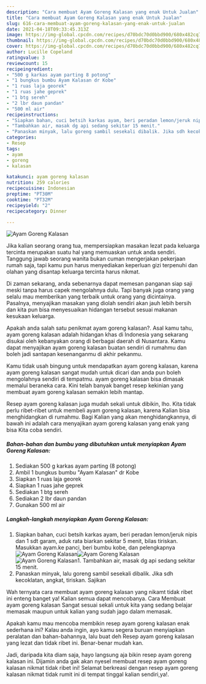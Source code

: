 ```yaml
---
description: "Cara membuat Ayam Goreng Kalasan yang enak Untuk Jualan"
title: "Cara membuat Ayam Goreng Kalasan yang enak Untuk Jualan"
slug: 616-cara-membuat-ayam-goreng-kalasan-yang-enak-untuk-jualan
date: 2021-04-18T09:33:45.313Z
image: https://img-global.cpcdn.com/recipes/d70bdc70d0bbd900/680x482cq70/ayam-goreng-kalasan-foto-resep-utama.jpg
thumbnail: https://img-global.cpcdn.com/recipes/d70bdc70d0bbd900/680x482cq70/ayam-goreng-kalasan-foto-resep-utama.jpg
cover: https://img-global.cpcdn.com/recipes/d70bdc70d0bbd900/680x482cq70/ayam-goreng-kalasan-foto-resep-utama.jpg
author: Lucille Copeland
ratingvalue: 3
reviewcount: 15
recipeingredient:
- "500 g karkas ayam parting 8 potong"
- "1 bungkus bumbu Ayam Kalasan dr Kobe"
- "1 ruas laja georek"
- "1 ruas jahe geprek"
- "1 btg sereh"
- "2 lbr daun pandan"
- "500 ml air"
recipeinstructions:
- "Siapkan bahan, cuci betsih karkas ayam, beri peradan lemon/jeruk nipis dan 1 sdt garam, aduk rata biarkan sekitar 5 menit, bilas tiriskan. Masukkan ayam.ke panci, beri bumbu kobe, dan pelengkapnya"
- "Tambahkan air, masak dg api sedang sekitar 15 menit."
- "Panaskan minyak, lalu goreng sambil sesekali dibalik. Jika sdh kecoklatan, angkat, tiriskan. Sajikan"
categories:
- Resep
tags:
- ayam
- goreng
- kalasan

katakunci: ayam goreng kalasan 
nutrition: 259 calories
recipecuisine: Indonesian
preptime: "PT30M"
cooktime: "PT32M"
recipeyield: "2"
recipecategory: Dinner

---
```



![Ayam Goreng Kalasan](https://img-global.cpcdn.com/recipes/d70bdc70d0bbd900/680x482cq70/ayam-goreng-kalasan-foto-resep-utama.jpg)

Jika kalian seorang orang tua, mempersiapkan masakan lezat pada keluarga tercinta merupakan suatu hal yang memuaskan untuk anda sendiri. Tanggung jawab seorang  wanita bukan cuman mengerjakan pekerjaan rumah saja, tapi kamu pun harus menyediakan keperluan gizi terpenuhi dan olahan yang disantap keluarga tercinta harus nikmat.

Di zaman  sekarang, anda sebenarnya dapat memesan panganan siap saji meski tanpa harus capek mengolahnya dulu. Tapi banyak juga orang yang selalu mau memberikan yang terbaik untuk orang yang dicintainya. Pasalnya, menyajikan masakan yang diolah sendiri akan jauh lebih bersih dan kita pun bisa menyesuaikan hidangan tersebut sesuai makanan kesukaan keluarga. 



Apakah anda salah satu penikmat ayam goreng kalasan?. Asal kamu tahu, ayam goreng kalasan adalah hidangan khas di Indonesia yang sekarang disukai oleh kebanyakan orang di berbagai daerah di Nusantara. Kamu dapat menyajikan ayam goreng kalasan buatan sendiri di rumahmu dan boleh jadi santapan kesenanganmu di akhir pekanmu.

Kamu tidak usah bingung untuk mendapatkan ayam goreng kalasan, karena ayam goreng kalasan sangat mudah untuk dicari dan anda pun boleh mengolahnya sendiri di tempatmu. ayam goreng kalasan bisa dimasak memalui beraneka cara. Kini telah banyak banget resep kekinian yang membuat ayam goreng kalasan semakin lebih mantap.

Resep ayam goreng kalasan juga mudah sekali untuk dibikin, lho. Kita tidak perlu ribet-ribet untuk membeli ayam goreng kalasan, karena Kalian bisa menghidangkan di rumahmu. Bagi Kalian yang akan menghidangkannya, di bawah ini adalah cara menyajikan ayam goreng kalasan yang enak yang bisa Kita coba sendiri.

<!--inarticleads1-->

##### Bahan-bahan dan bumbu yang dibutuhkan untuk menyiapkan Ayam Goreng Kalasan:

1. Sediakan 500 g karkas ayam parting (8 potong)
1. Ambil 1 bungkus bumbu &#34;Ayam Kalasan&#34; dr Kobe
1. Siapkan 1 ruas laja georek
1. Siapkan 1 ruas jahe geprek
1. Sediakan 1 btg sereh
1. Sediakan 2 lbr daun pandan
1. Gunakan 500 ml air




<!--inarticleads2-->

##### Langkah-langkah menyiapkan Ayam Goreng Kalasan:

1. Siapkan bahan, cuci betsih karkas ayam, beri peradan lemon/jeruk nipis dan 1 sdt garam, aduk rata biarkan sekitar 5 menit, bilas tiriskan. Masukkan ayam.ke panci, beri bumbu kobe, dan pelengkapnya
<img src="https://img-global.cpcdn.com/steps/bb74a6bfabbbd12c/160x128cq70/ayam-goreng-kalasan-langkah-memasak-1-foto.jpg" alt="Ayam Goreng Kalasan"><img src="https://img-global.cpcdn.com/steps/1f1637359ed38454/160x128cq70/ayam-goreng-kalasan-langkah-memasak-1-foto.jpg" alt="Ayam Goreng Kalasan"><img src="https://img-global.cpcdn.com/steps/14487f5c4339c0bf/160x128cq70/ayam-goreng-kalasan-langkah-memasak-1-foto.jpg" alt="Ayam Goreng Kalasan">1. Tambahkan air, masak dg api sedang sekitar 15 menit.
1. Panaskan minyak, lalu goreng sambil sesekali dibalik. Jika sdh kecoklatan, angkat, tiriskan. Sajikan




Wah ternyata cara membuat ayam goreng kalasan yang nikamt tidak ribet ini enteng banget ya! Kalian semua dapat mencobanya. Cara Membuat ayam goreng kalasan Sangat sesuai sekali untuk kita yang sedang belajar memasak maupun untuk kalian yang sudah jago dalam memasak.

Apakah kamu mau mencoba membikin resep ayam goreng kalasan enak sederhana ini? Kalau anda ingin, ayo kamu segera buruan menyiapkan peralatan dan bahan-bahannya, lalu buat deh Resep ayam goreng kalasan yang lezat dan tidak ribet ini. Benar-benar mudah kan. 

Jadi, daripada kita diam saja, hayo langsung aja bikin resep ayam goreng kalasan ini. Dijamin anda gak akan nyesel membuat resep ayam goreng kalasan nikmat tidak ribet ini! Selamat berkreasi dengan resep ayam goreng kalasan nikmat tidak rumit ini di tempat tinggal kalian sendiri,ya!.

